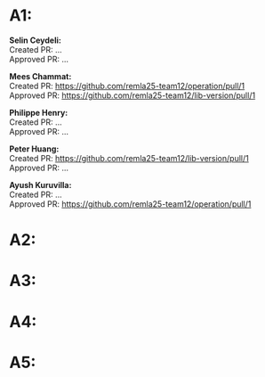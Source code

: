 # A1:

**Selin Ceydeli:** \
Created PR: ... \
Approved PR: ... 


**Mees Chammat:**\
Created PR: https://github.com/remla25-team12/operation/pull/1 \
Approved PR: https://github.com/remla25-team12/lib-version/pull/1


**Philippe Henry:**\
Created PR: ... \
Approved PR: ... 


**Peter Huang:**\
Created PR: https://github.com/remla25-team12/lib-version/pull/1 \
Approved PR: ... 


**Ayush Kuruvilla:**\
Created PR: ... \
Approved PR: https://github.com/remla25-team12/operation/pull/1


# A2:

# A3:

# A4:

# A5:
